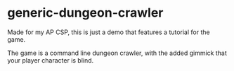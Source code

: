 # generic-dungeon-crawler

Made for my AP CSP, this is just a demo that features a tutorial for the game.

The game is a command line dungeon crawler, with the added gimmick that your player character is blind.
